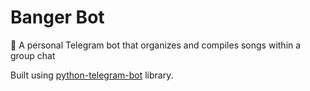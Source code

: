 # Banger Bot

🧨 A personal Telegram bot that organizes and compiles songs within a group chat

Built using [python-telegram-bot](https://github.com/python-telegram-bot/python-telegram-bot) library.
